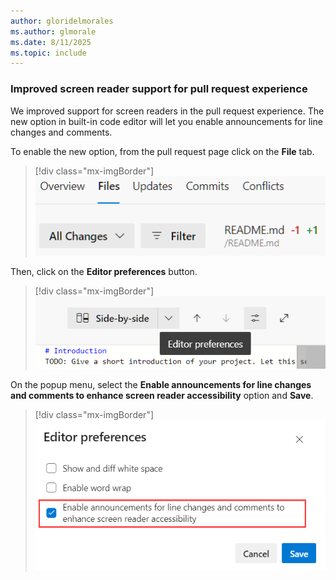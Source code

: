 ```yaml
---
author: gloridelmorales
ms.author: glmorale
ms.date: 8/11/2025
ms.topic: include
---
```


### Improved screen reader support for pull request experience

We improved support for screen readers in the pull request experience.
The new option in built-in code editor will let you enable announcements for line changes and comments.

To enable the new option, from the pull request page click on the **File** tab. 

> [!div class="mx-imgBorder"]
> [![Image to show file tab.](../../media/260-repos-01.png "Image to show file tab.")](../../media/260-repos-01.png#lightbox) 

Then, click on the **Editor preferences** button.

> [!div class="mx-imgBorder"]
> [![Image to Editor preferences button.](../../media/260-repos-02.png "Image to Editor preferences button.")](../../media/260-repos-02.png#lightbox)

On the popup menu, select the **Enable announcements for line changes and comments to enhance screen reader accessibility** option and **Save**.

> [!div class="mx-imgBorder"]
> [![Image to Editor preferences.](../../media/260-repos-03.png "Image to Editor preferences.")](../../media/260-repos-03.png#lightbox)